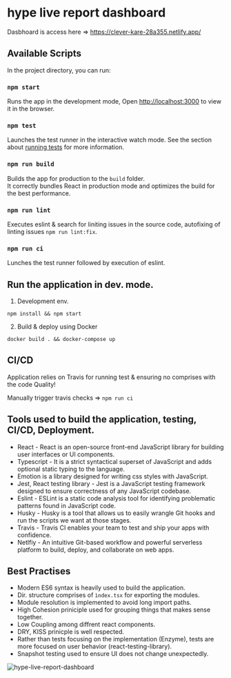 # hype live report dashboard

Dasbhoard is access here => https://clever-kare-28a355.netlify.app/

## Available Scripts

In the project directory, you can run:

### `npm start`

Runs the app in the development mode, Open [http://localhost:3000](http://localhost:3000) to view it in the browser.

### `npm test`

Launches the test runner in the interactive watch mode.
See the section about [running tests](https://facebook.github.io/create-react-app/docs/running-tests) for more information.

### `npm run build`

Builds the app for production to the `build` folder.\
It correctly bundles React in production mode and optimizes the build for the best performance.

### `npm run lint`

Executes eslint & search for liniting issues in the source code, autofixing of linting issues `npm run lint:fix`.

### `npm run ci`

Lunches the test runner followed by execution of eslint.

## Run the application in dev. mode.

1. Development env.

`npm install && npm start`

2. Build & deploy using Docker

`docker build . && docker-compose up`

## CI/CD

Application relies on Travis for running test & ensuring no comprises with the code Quality!

Manually trigger travis checks => `npm run ci`


## Tools used to build the application, testing, CI/CD, Deployment.

* React - React is an open-source front-end JavaScript library for building user interfaces or UI components.
* Typescript -  It is a strict syntactical superset of JavaScript and adds optional static typing to the language.
* Emotion is a library designed for writing css styles with JavaScript.
* Jest, React testing library - Jest is a JavaScript testing framework designed to ensure correctness of any JavaScript codebase.
* Eslint - ESLint is a static code analysis tool for identifying problematic patterns found in JavaScript code.
* Husky - Husky is a tool that allows us to easily wrangle Git hooks and run the scripts we want at those stages.
* Travis - Travis CI enables your team to test and ship your apps with confidence.
* Netlfiy - An intuitive Git-based workflow and powerful serverless platform to build, deploy, and collaborate on web apps.


## Best Practises

* Modern ES6 syntax is heavily used to build the application.
* Dir. structure comprises of `ìndex.tsx` for exporting the modules.
* Module resolution is implemented to avoid long import paths.
* High Cohesion priniciple used for grouping things that makes sense together.
* Low Coupling among diffrent react components.
* DRY, KISS prinicple is well respected.
* Rather than tests focusing on the implementation (Enzyme), tests are more focused on user behavior (react-testing-library).
* Snapshot testing used to ensure UI does not change unexpectedly.



 <img src="https://i.imgur.com/zs7bsDv.png" alt="hype-live-report-dashboard">

